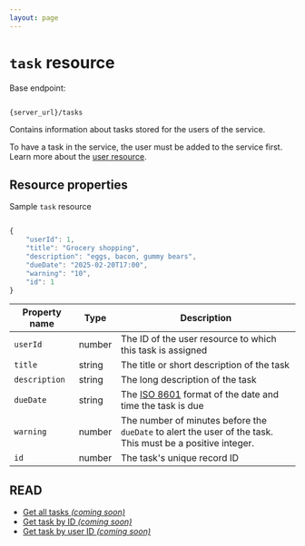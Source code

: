 ```yaml
---
layout: page
---
```


# `task` resource

Base endpoint:

```shell

{server_url}/tasks
```

Contains information about tasks stored for the users of the service.

To have a task in the service, the user must be added to
the service first. Learn more about the [user resource](user.md).

## Resource properties

Sample `task` resource

```js

{
    "userId": 1,
    "title": "Grocery shopping",
    "description": "eggs, bacon, gummy bears",
    "dueDate": "2025-02-20T17:00",
    "warning": "10",
    "id": 1
}
```

| Property name | Type | Description |
| ------------- | ----------- | ----------- |
| `userId` | number | The ID of the user resource to which this task is assigned |
| `title` | string | The title or short description of the task |
| `description` | string | The long description of the task|
| `dueDate` | string | The [ISO 8601](https://en.wikipedia.org/wiki/ISO_8601) format of the date and time the task is due |
| `warning` | number | The number of minutes before the `dueDate` to alert the user of the task. This must be a positive integer.|
| `id` | number | The task's unique record ID |

## READ

* [Get all tasks _(coming soon)_](#resource-properties)
* [Get task by ID _(coming soon)_](#resource-properties)
* [Get task by user ID _(coming soon)_](#resource-properties)
